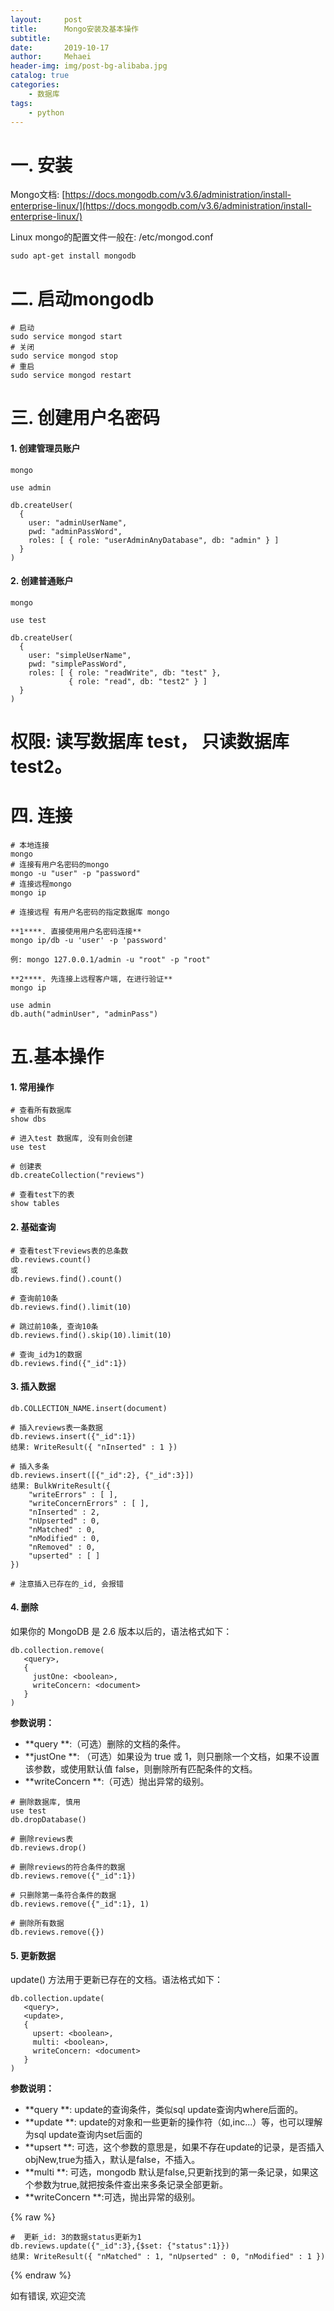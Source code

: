 ```yaml
---
layout:     post
title:      Mongo安装及基本操作
subtitle:   
date:       2019-10-17
author:     Mehaei
header-img: img/post-bg-alibaba.jpg
catalog: true
categories:
    - 数据库
tags:
    - python
---
```

# 一. 安装

Mongo文档: [https://docs.mongodb.com/v3.6/administration/install-enterprise-linux/](https://docs.mongodb.com/v3.6/administration/install-enterprise-linux/)

Linux mongo的配置文件一般在: /etc/mongod.conf

```
sudo apt-get install mongodb
```

# 二. 启动mongodb

```
# 启动
sudo service mongod start
# 关闭
sudo service mongod stop
# 重启
sudo service mongod restart
```

# 三. 创建用户名密码

#### **1. 创建管理员账户**

```
mongo

use admin

db.createUser(
  {
    user: "adminUserName",
    pwd: "adminPassWord",
    roles: [ { role: "userAdminAnyDatabase", db: "admin" } ]
  }
)
```

#### **2. 创建普通账户**

```
mongo

use test

db.createUser(
  {
    user: "simpleUserName",
    pwd: "simplePassWord",
    roles: [ { role: "readWrite", db: "test" },
             { role: "read", db: "test2" } ]
  }
)
```

# 权限:  读写数据库 test， 只读数据库 test2。

# 四. 连接

```
# 本地连接
mongo
# 连接有用户名密码的mongo
mongo -u "user" -p "password"
# 连接远程mongo
mongo ip

# 连接远程 有用户名密码的指定数据库 mongo

**1****. 直接使用用户名密码连接**
mongo ip/db -u 'user' -p 'password'

例: mongo 127.0.0.1/admin -u "root" -p "root"

**2****. 先连接上远程客户端, 在进行验证**
mongo ip

use admin
db.auth("adminUser", "adminPass")
```

# 五.基本操作

#### **1. 常用操作**

```
# 查看所有数据库
show dbs

# 进入test 数据库, 没有则会创建
use test

# 创建表
db.createCollection("reviews")

# 查看test下的表 
show tables
```

#### **2. 基础查询**

```
# 查看test下reviews表的总条数
db.reviews.count()
或
db.reviews.find().count()

# 查询前10条
db.reviews.find().limit(10)

# 跳过前10条, 查询10条
db.reviews.find().skip(10).limit(10)

# 查询_id为1的数据
db.reviews.find({"_id":1})
```

#### **3. 插入数据**

```
db.COLLECTION_NAME.insert(document)
```

```
# 插入reviews表一条数据
db.reviews.insert({"_id":1})
结果: WriteResult({ "nInserted" : 1 })

# 插入多条
db.reviews.insert([{"_id":2}, {"_id":3}])
结果: BulkWriteResult({
    "writeErrors" : [ ],
    "writeConcernErrors" : [ ],
    "nInserted" : 2,
    "nUpserted" : 0,
    "nMatched" : 0,
    "nModified" : 0,
    "nRemoved" : 0,
    "upserted" : [ ]
})

# 注意插入已存在的_id, 会报错
```

#### **4. 删除**

如果你的 MongoDB 是 2.6 版本以后的，语法格式如下：

```
db.collection.remove(
   <query>,
   {
     justOne: <boolean>,
     writeConcern: <document>
   }
)
```

**参数说明：**

- **query **:（可选）删除的文档的条件。
- **justOne **: （可选）如果设为 true 或 1，则只删除一个文档，如果不设置该参数，或使用默认值 false，则删除所有匹配条件的文档。
- **writeConcern **:（可选）抛出异常的级别。

```
# 删除数据库, 慎用
use test
db.dropDatabase()

# 删除reviews表
db.reviews.drop()

# 删除reviews的符合条件的数据
db.reviews.remove({"_id":1})

# 只删除第一条符合条件的数据
db.reviews.remove({"_id":1}, 1)

# 删除所有数据
db.reviews.remove({})
```

#### **5. 更新数据**

update() 方法用于更新已存在的文档。语法格式如下：

```
db.collection.update(
   <query>,
   <update>,
   {
     upsert: <boolean>,
     multi: <boolean>,
     writeConcern: <document>
   }
)
```

**参数说明：**

- **query **: update的查询条件，类似sql update查询内where后面的。
- **update **: update的对象和一些更新的操作符（如$,$inc...）等，也可以理解为sql update查询内set后面的
- **upsert **: 可选，这个参数的意思是，如果不存在update的记录，是否插入objNew,true为插入，默认是false，不插入。
- **multi **: 可选，mongodb 默认是false,只更新找到的第一条记录，如果这个参数为true,就把按条件查出来多条记录全部更新。
- **writeConcern **:可选，抛出异常的级别。

{% raw %}
```
#  更新_id: 3的数据status更新为1
db.reviews.update({"_id":3},{$set: {"status":1}})
结果: WriteResult({ "nMatched" : 1, "nUpserted" : 0, "nModified" : 1 })
```
{% endraw %}

如有错误, 欢迎交流
